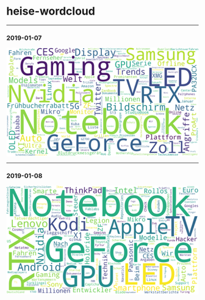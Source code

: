 # heise-wordcloud
----

### 2019-01-07
![sample output](https://github.com/nwtnsqrd/heise-wordcloud/blob/master/wordcloud.png)

----

### 2019-01-08
![sample output](https://github.com/nwtnsqrd/heise-wordcloud/blob/master/images/wordcloud_2019-01-08-09-48-27.png)
